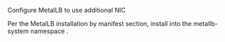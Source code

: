 Configure MetalLB to use additional NIC

Per the MetalLB installation by manifest section, install into the metallb-system namespace .
